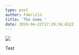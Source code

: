```yaml
---
type: post
author: Fabrizio
title: 'The Game '
date: 2019-04-22T17:29:34.012Z
---
```

![](/images/uploads/thegame.jpg)

Test
